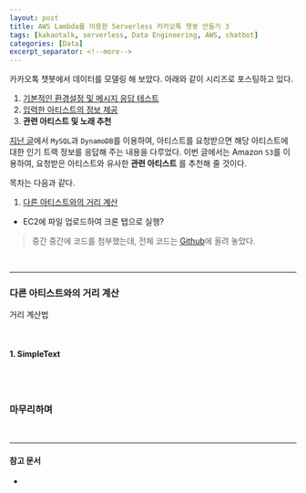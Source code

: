 ```yaml
---
layout: post
title: AWS Lambda를 이용한 Serverless 카카오톡 챗봇 만들기 3
tags: [kakaotalk, serverless, Data Engineering, AWS, chatbot]
categories: [Data]
excerpt_separator: <!--more-->
---
```

카카오톡 챗봇에서 데이터를 모델링 해 보았다.<!--more--> 아래와 같이 시리즈로 포스팅하고 있다.

1. [기본적인 환경설정 및 메시지 응답 테스트](https://sulmasulma.github.io/data/2020/06/03/kakaotalk-chatbot.html)
2. [입력한 아티스트의 정보 제공](https://sulmasulma.github.io/data/2020/06/07/kakaotalk-chatbot2.html)
3. **관련 아티스트 및 노래 추천**

[지난 글](https://sulmasulma.github.io/data/2020/06/07/kakaotalk-chatbot2.html)에서 `MySQL`과 `DynamoDB`를 이용하여, 아티스트를 요청받으면 해당 아티스트에 대한 인기 트랙 정보를 응답해 주는 내용을 다루었다. 이번 글에서는 Amazon `S3`를 이용하여, 요청받은 아티스트와 유사한 **관련 아티스트** 를 추천해 줄 것이다.

목차는 다음과 같다.

1. [다른 아티스트와의 거리 계산](#다른-아티스트와의-거리-계산)
- EC2에 파일 업로드하여 크론 탭으로 실행?

> 중간 중간에 코드를 첨부했는데, 전체 코드는 [Github]()에 올려 놓았다.

<br>

---

### 다른 아티스트와의 거리 계산

거리 계산법

<br>

#### 1. SimpleText



<br>
<br>

### 마무리하며



<br>

---
#### 참고 문서
- []()
